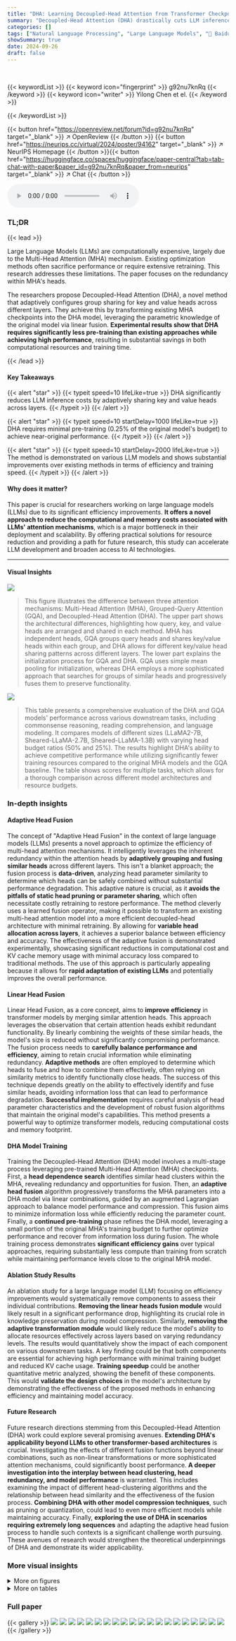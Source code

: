 ```yaml
---
title: "DHA: Learning Decoupled-Head Attention from Transformer Checkpoints via Adaptive Heads Fusion"
summary: "Decoupled-Head Attention (DHA) drastically cuts LLM inference costs by adaptively sharing key/value heads, achieving 97.6% of original performance with only 0.25% pre-training."
categories: []
tags: ["Natural Language Processing", "Large Language Models", "🏢 Baidu Inc.",]
showSummary: true
date: 2024-09-26
draft: false
---
```


<br>

{{< keywordList >}}
{{< keyword icon="fingerprint" >}} g92nu7knRq {{< /keyword >}}
{{< keyword icon="writer" >}} Yilong Chen et el. {{< /keyword >}}
 
{{< /keywordList >}}

{{< button href="https://openreview.net/forum?id=g92nu7knRq" target="_blank" >}}
↗ OpenReview
{{< /button >}}
{{< button href="https://neurips.cc/virtual/2024/poster/94162" target="_blank" >}}
↗ NeurIPS Homepage
{{< /button >}}{{< button href="https://huggingface.co/spaces/huggingface/paper-central?tab=tab-chat-with-paper&paper_id=g92nu7knRq&paper_from=neurips" target="_blank" >}}
↗ Chat
{{< /button >}}



<audio controls>
    <source src="https://ai-paper-reviewer.com/g92nu7knRq/podcast.wav" type="audio/wav">
    Your browser does not support the audio element.
</audio>


### TL;DR


{{< lead >}}

Large Language Models (LLMs) are computationally expensive, largely due to the Multi-Head Attention (MHA) mechanism.  Existing optimization methods often sacrifice performance or require extensive retraining. This research addresses these limitations.  The paper focuses on the redundancy within MHA's heads. 

The researchers propose Decoupled-Head Attention (DHA), a novel method that adaptively configures group sharing for key and value heads across different layers.  They achieve this by transforming existing MHA checkpoints into the DHA model, leveraging the parametric knowledge of the original model via linear fusion. **Experimental results show that DHA requires significantly less pre-training than existing approaches while achieving high performance**, resulting in substantial savings in both computational resources and training time.

{{< /lead >}}


#### Key Takeaways

{{< alert "star" >}}
{{< typeit speed=10 lifeLike=true >}} DHA significantly reduces LLM inference costs by adaptively sharing key and value heads across layers. {{< /typeit >}}
{{< /alert >}}

{{< alert "star" >}}
{{< typeit speed=10 startDelay=1000 lifeLike=true >}} DHA requires minimal pre-training (0.25% of the original model's budget) to achieve near-original performance. {{< /typeit >}}
{{< /alert >}}

{{< alert "star" >}}
{{< typeit speed=10 startDelay=2000 lifeLike=true >}} The method is demonstrated on various LLM models and shows substantial improvements over existing methods in terms of efficiency and training speed. {{< /typeit >}}
{{< /alert >}}

#### Why does it matter?
This paper is crucial for researchers working on large language models (LLMs) due to its significant efficiency improvements.  **It offers a novel approach to reduce the computational and memory costs associated with LLMs' attention mechanisms**, which is a major bottleneck in their deployment and scalability. By offering practical solutions for resource reduction and providing a path for future research, this study can accelerate LLM development and broaden access to AI technologies.

------
#### Visual Insights



![](https://ai-paper-reviewer.com/g92nu7knRq/figures_1_1.jpg)

> This figure illustrates the difference between three attention mechanisms: Multi-Head Attention (MHA), Grouped-Query Attention (GQA), and Decoupled-Head Attention (DHA).  The upper part shows the architectural differences, highlighting how query, key, and value heads are arranged and shared in each method. MHA has independent heads, GQA groups query heads and shares key/value heads within each group, and DHA allows for different key/value head sharing patterns across different layers. The lower part explains the initialization process for GQA and DHA. GQA uses simple mean pooling for initialization, whereas DHA employs a more sophisticated approach that searches for groups of similar heads and progressively fuses them to preserve functionality.





![](https://ai-paper-reviewer.com/g92nu7knRq/tables_7_1.jpg)

> This table presents a comprehensive evaluation of the DHA and GQA models' performance across various downstream tasks, including commonsense reasoning, reading comprehension, and language modeling.  It compares models of different sizes (LLaMA2-7B, Sheared-LLaMA-2.7B, Sheared-LLaMA-1.3B) with varying head budget ratios (50% and 25%).  The results highlight DHA's ability to achieve competitive performance while utilizing significantly fewer training resources compared to the original MHA models and the GQA baseline. The table shows scores for multiple tasks, which allows for a thorough comparison across different model architectures and resource budgets.





### In-depth insights


#### Adaptive Head Fusion
The concept of "Adaptive Head Fusion" in the context of large language models (LLMs) presents a novel approach to optimize the efficiency of multi-head attention mechanisms.  It intelligently leverages the inherent redundancy within the attention heads by **adaptively grouping and fusing similar heads** across different layers.  This isn't a blanket approach; the fusion process is **data-driven**, analyzing head parameter similarity to determine which heads can be safely combined without substantial performance degradation. This adaptive nature is crucial, as it **avoids the pitfalls of static head pruning or parameter sharing**, which often necessitate costly retraining to restore performance. The method cleverly uses a learned fusion operator, making it possible to transform an existing multi-head attention model into a more efficient decoupled-head architecture with minimal retraining. By allowing for **variable head allocation across layers**, it achieves a superior balance between efficiency and accuracy. The effectiveness of the adaptive fusion is demonstrated experimentally, showcasing significant reductions in computational cost and KV cache memory usage with minimal accuracy loss compared to traditional methods.  The use of this approach is particularly appealing because it allows for **rapid adaptation of existing LLMs** and potentially improves the overall performance.

#### Linear Head Fusion
Linear Head Fusion, as a core concept, aims to **improve efficiency** in transformer models by merging similar attention heads.  This approach leverages the observation that certain attention heads exhibit redundant functionality. By linearly combining the weights of these similar heads, the model's size is reduced without significantly compromising performance. The fusion process needs to **carefully balance performance and efficiency**, aiming to retain crucial information while eliminating redundancy.  **Adaptive methods** are often employed to determine which heads to fuse and how to combine them effectively, often relying on similarity metrics to identify functionally close heads. The success of this technique depends greatly on the ability to effectively identify and fuse similar heads, avoiding information loss that can lead to performance degradation.  **Successful implementation** requires careful analysis of head parameter characteristics and the development of robust fusion algorithms that maintain the original model's capabilities. This method presents a powerful way to optimize transformer models, reducing computational costs and memory footprint.

#### DHA Model Training
Training the Decoupled-Head Attention (DHA) model involves a multi-stage process leveraging pre-trained Multi-Head Attention (MHA) checkpoints.  First, a **head dependence search** identifies similar head clusters within the MHA, revealing redundancy and opportunities for fusion.  Then, an **adaptive head fusion** algorithm progressively transforms the MHA parameters into a DHA model via linear combinations, guided by an augmented Lagrangian approach to balance model performance and compression. This fusion aims to minimize information loss while efficiently reducing the parameter count. Finally, a **continued pre-training** phase refines the DHA model, leveraging a small portion of the original MHA's training budget to further optimize performance and recover from information loss during fusion. The whole training process demonstrates **significant efficiency gains** over typical approaches,  requiring substantially less compute than training from scratch while maintaining performance levels close to the original MHA model.

#### Ablation Study Results
An ablation study for a large language model (LLM) focusing on efficiency improvements would systematically remove components to assess their individual contributions.  **Removing the linear heads fusion module** would likely result in a significant performance drop, highlighting its crucial role in knowledge preservation during model compression. Similarly, **removing the adaptive transformation module** would likely reduce the model's ability to allocate resources effectively across layers based on varying redundancy levels.  The results would quantitatively show the impact of each component on various downstream tasks.  A key finding could be that both components are essential for achieving high performance with minimal training budget and reduced KV cache usage.  **Training speedup** could be another quantitative metric analyzed, showing the benefit of these components. This would **validate the design choices** in the model's architecture by demonstrating the effectiveness of the proposed methods in enhancing efficiency and maintaining model accuracy.

#### Future Research
Future research directions stemming from this Decoupled-Head Attention (DHA) work could explore several promising avenues.  **Extending DHA's applicability beyond LLMs to other transformer-based architectures** is crucial. Investigating the effects of different fusion functions beyond linear combinations, such as non-linear transformations or more sophisticated attention mechanisms, could significantly boost performance.  **A deeper investigation into the interplay between head clustering, head redundancy, and model performance** is warranted. This includes examining the impact of different head-clustering algorithms and the relationship between head similarity and the effectiveness of the fusion process.  **Combining DHA with other model compression techniques**, such as pruning or quantization, could lead to even more efficient models while maintaining accuracy.  Finally, **exploring the use of DHA in scenarios requiring extremely long sequences** and adapting the adaptive head fusion process to handle such contexts is a significant challenge worth pursuing. These avenues of research would strengthen the theoretical underpinnings of DHA and demonstrate its wider applicability.


### More visual insights

<details>
<summary>More on figures
</summary>


![](https://ai-paper-reviewer.com/g92nu7knRq/figures_2_1.jpg)

> This figure visualizes the similarity between heads in the Multi-Head Attention (MHA) mechanism of the LLaMA2-7B model.  Two heatmaps are shown, one for layer 0 and another for layer 21. Each heatmap represents the pairwise similarity between different heads, with warmer colors indicating higher similarity. The figure highlights that the distribution of similar head clusters (groups of highly similar heads) is different across layers and between key heads and value heads, showing a decoupled distribution. This observation motivates the design of the Decoupled-Head Attention (DHA) mechanism which allocates different numbers of key heads and value heads at different layers.


![](https://ai-paper-reviewer.com/g92nu7knRq/figures_3_1.jpg)

> The figure shows two subfigures. Subfigure (a) presents a line graph illustrating the relationship between loss and head ratios during a 4-head fusion process, demonstrating the impact of fusing similar parameters on model performance. Subfigure (b) displays a bar chart that depicts the redundancy of query, key, and value head parameters across 32 layers of a large language model, revealing variability in redundancy across layers and between key/value pairs. These findings highlight the potential for model compression by selectively fusing similar heads across different layers and parameter types.


![](https://ai-paper-reviewer.com/g92nu7knRq/figures_4_1.jpg)

> This figure illustrates the three stages of the Decoupled-Head Attention (DHA) model transformation from Multi-Head Attention (MHA) checkpoints. The first stage, Dependence Search, identifies groups of similar heads using multi-step optimization. The second stage, In-Group Head Fusion, initializes and optimizes fusion operators to linearly combine heads within each group, aiming to minimize the difference in functionality between the original heads and the fused head. The final stage, Post-Process, fuses the heads within groups and performs continued pre-training of the DHA model. The figure also shows the fusion loss calculation, which measures the difference between the original MHA heads and the fused DHA heads.


![](https://ai-paper-reviewer.com/g92nu7knRq/figures_8_1.jpg)

> This figure shows a comparison of key and value head budget allocation in a 32-layer LLaMA2-7B model using the Multi-Head Attention (MHA) mechanism (left) versus the Decoupled-Head Attention (DHA) mechanism with a 25% head budget (right). The DHA model was obtained after 240 steps of the search process.  The bar chart on the left illustrates the original even distribution of key and value heads across all layers in the MHA model. In contrast, the bar chart on the right shows the adaptive allocation of heads in the DHA model, where layers are assigned a different number of key and value heads based on the fusion loss calculation in the search stage.  This adaptive allocation reflects the varying degree of redundancy found across different layers within the MHA model's parameters.


![](https://ai-paper-reviewer.com/g92nu7knRq/figures_22_1.jpg)

> This figure illustrates the architecture of three different attention mechanisms: Multi-Head Attention (MHA), Grouped-Query Attention (GQA), and Decoupled-Head Attention (DHA).  The top part shows the general structure of each method, highlighting the different ways that query (Q), key (K), and value (V) heads are used.  MHA has independent heads for Q, K, and V. GQA shares K and V heads across groups of Q heads.  DHA shares K and V heads across different groups of Q heads, with the grouping potentially varying between layers. The bottom part displays how model initialization differs between GQA and DHA.  GQA uses simple mean pooling to initialize its parameters while DHA employs a more sophisticated approach involving head grouping and progressive fusion to retain parametric knowledge from the original MHA checkpoint.


![](https://ai-paper-reviewer.com/g92nu7knRq/figures_25_1.jpg)

> This figure illustrates the architecture of three attention mechanisms: Multi-Head Attention (MHA), Grouped-Query Attention (GQA), and Decoupled-Head Attention (DHA).  The upper part shows a comparison of how query, key, and value heads are structured and shared in each mechanism. MHA has independent heads for each of these, GQA shares key and value heads within groups of query heads, and DHA dynamically shares key and value heads across different layers and groups of query heads. The lower part shows how each model is initialized. GQA uses mean pooling, while DHA searches for similar heads and fuses them to maintain functionality.


![](https://ai-paper-reviewer.com/g92nu7knRq/figures_26_1.jpg)

> This figure illustrates the architecture of three different attention mechanisms: Multi-Head Attention (MHA), Grouped-Query Attention (GQA), and Decoupled-Head Attention (DHA).  The upper part shows a comparison of how query, key, and value heads are structured and shared across the three methods.  MHA has independent heads for query, key, and value. GQA shares key and value heads across multiple query heads. DHA is more flexible and shares key and value heads differently across layers. The lower part shows the initialization process for GQA and DHA. GQA uses a mean pooling method to create a single head from a group of heads, while DHA uses a more sophisticated process to progressively search for and fuse similar heads.


![](https://ai-paper-reviewer.com/g92nu7knRq/figures_27_1.jpg)

> This figure illustrates the differences between three attention mechanisms: Multi-Head Attention (MHA), Grouped-Query Attention (GQA), and Decoupled-Head Attention (DHA).  The top part shows the architectural differences, highlighting how MHA uses separate key, query, and value heads for each attention head, GQA shares key and value heads for a group of query heads, and DHA shares them adaptively for different groups of query heads across layers. The bottom part shows the initialization process for GQA (mean pooling) and DHA (progressive head fusion).


</details>




<details>
<summary>More on tables
</summary>


![](https://ai-paper-reviewer.com/g92nu7knRq/tables_7_2.jpg)
> This table presents the ablation study results for the Decoupled-Head Attention (DHA) model. It shows the impact of removing the linear heads fusion and adaptive transformation components on the model's performance. The experiments were conducted using the LLaMA2-7B model with a 25% head budget, and the results are evaluated using 0-shot evaluation on several downstream tasks.  The table compares the performance of the full DHA model to versions without linear heads fusion and without adaptive transformation, revealing the contribution of each component to the overall model performance.

![](https://ai-paper-reviewer.com/g92nu7knRq/tables_8_1.jpg)
> This table presents the results of an experiment investigating the impact of different budget allocations between the fusion and continued pre-training phases on the performance of a DHA-1.3B model.  The model's performance is measured using 0-shot task average accuracy. The table shows that increasing the fusion budget (while maintaining a fixed total budget of 2 billion tokens) leads to improved performance at the initialization point, indicating the importance of the fusion phase for knowledge retention.  The continued pre-training phase, however, sees only minor performance changes despite the varying budget allocated.

![](https://ai-paper-reviewer.com/g92nu7knRq/tables_17_1.jpg)
> This table presents a comprehensive evaluation of the fundamental capabilities of various LLMs, including DHA models and those using MHA.  It compares their performance across multiple common sense and reading comprehension tasks, as well as language modeling (LM) tasks. The key takeaway is that DHA models achieve competitive performance with significantly lower training resource requirements compared to models using the standard MHA method.

![](https://ai-paper-reviewer.com/g92nu7knRq/tables_18_1.jpg)
> This table presents a comprehensive evaluation of the fundamental capabilities of various language models, including those using the Decoupled-Head Attention (DHA) method and the Multi-Head Attention (MHA) method.  It compares the performance across several downstream tasks (commonsense reasoning, reading comprehension, and language modeling) for different model sizes (LLaMA2-7B, Sheared-LLaMA-2.7B, and Sheared-LLaMA-1.3B) and under varying head budget and training budget conditions. The table highlights that the DHA models achieve competitive performance using significantly less training data compared to models using the MHA method.

![](https://ai-paper-reviewer.com/g92nu7knRq/tables_19_1.jpg)
> This table presents a comprehensive evaluation of the fundamental capabilities of different model architectures across various sizes and training budgets.  It compares the performance of Decoupled-Head Attention (DHA) models with different head budget ratios (50% and 25%) against Grouped-Query Attention (GQA) models and Multi-Head Attention (MHA) baselines (indicated by †) on nine representative downstream tasks, including commonsense reasoning, reading comprehension, and language modeling. The table highlights the competitive performance of DHA models while significantly reducing the training resource requirements compared to MHA and achieving faster training compared to GQA.  The results demonstrate DHA's efficiency in achieving competitive performance with a fraction of the training cost and computational resources.

![](https://ai-paper-reviewer.com/g92nu7knRq/tables_21_1.jpg)
> This table presents a comprehensive evaluation of the DHA and GQA models' performance across various downstream tasks, including commonsense reasoning, reading comprehension, and language modeling.  It compares models of different sizes (LLaMA2-7B, Sheared-LLaMA-2.7B, and Sheared-LLaMA-1.3B) with varying head budget ratios (50% and 25%). The table highlights DHA's ability to achieve competitive performance with significantly less training data (1B tokens vs. 2T tokens) compared to the baseline MHA models.  It also shows the improvement of DHA over GQA under low-resource settings.

![](https://ai-paper-reviewer.com/g92nu7knRq/tables_22_1.jpg)
> This table presents a comprehensive evaluation of the DHA and GQA models' performance across various downstream tasks, including commonsense reasoning, reading comprehension, and language modeling.  It compares the performance of DHA models with different head budget ratios (50% and 25%) against baseline LLaMA models and GQA models.  The results are broken down by task and show that DHA consistently achieves comparable or superior performance while using significantly less training data.

![](https://ai-paper-reviewer.com/g92nu7knRq/tables_23_1.jpg)
> This table compares the log-perplexity (PPL) scores of GQA and DHA models, both with and without the NACL (Neural Cache Alignment) method, at a 25% compression rate.  Lower PPL scores indicate better model performance.  The comparison demonstrates how DHA maintains or improves performance compared to GQA, even when combined with a KV cache compression technique.

![](https://ai-paper-reviewer.com/g92nu7knRq/tables_23_2.jpg)
> This table compares the average accuracy (Avg ACC) and perplexity (PPL) of three different methods: DHA, GQA, and GQA with CKA-based grouping, all using the LLaMA 7B model with 25% head compression and trained with 5 billion tokens.  It shows that DHA achieves better results than both GQA approaches, highlighting its effectiveness in achieving a balance between efficiency and performance.

</details>




### Full paper

{{< gallery >}}
<img src="https://ai-paper-reviewer.com/g92nu7knRq/1.png" class="grid-w50 md:grid-w33 xl:grid-w25" />
<img src="https://ai-paper-reviewer.com/g92nu7knRq/2.png" class="grid-w50 md:grid-w33 xl:grid-w25" />
<img src="https://ai-paper-reviewer.com/g92nu7knRq/3.png" class="grid-w50 md:grid-w33 xl:grid-w25" />
<img src="https://ai-paper-reviewer.com/g92nu7knRq/4.png" class="grid-w50 md:grid-w33 xl:grid-w25" />
<img src="https://ai-paper-reviewer.com/g92nu7knRq/5.png" class="grid-w50 md:grid-w33 xl:grid-w25" />
<img src="https://ai-paper-reviewer.com/g92nu7knRq/6.png" class="grid-w50 md:grid-w33 xl:grid-w25" />
<img src="https://ai-paper-reviewer.com/g92nu7knRq/7.png" class="grid-w50 md:grid-w33 xl:grid-w25" />
<img src="https://ai-paper-reviewer.com/g92nu7knRq/8.png" class="grid-w50 md:grid-w33 xl:grid-w25" />
<img src="https://ai-paper-reviewer.com/g92nu7knRq/9.png" class="grid-w50 md:grid-w33 xl:grid-w25" />
<img src="https://ai-paper-reviewer.com/g92nu7knRq/10.png" class="grid-w50 md:grid-w33 xl:grid-w25" />
<img src="https://ai-paper-reviewer.com/g92nu7knRq/11.png" class="grid-w50 md:grid-w33 xl:grid-w25" />
<img src="https://ai-paper-reviewer.com/g92nu7knRq/12.png" class="grid-w50 md:grid-w33 xl:grid-w25" />
<img src="https://ai-paper-reviewer.com/g92nu7knRq/13.png" class="grid-w50 md:grid-w33 xl:grid-w25" />
<img src="https://ai-paper-reviewer.com/g92nu7knRq/14.png" class="grid-w50 md:grid-w33 xl:grid-w25" />
<img src="https://ai-paper-reviewer.com/g92nu7knRq/15.png" class="grid-w50 md:grid-w33 xl:grid-w25" />
<img src="https://ai-paper-reviewer.com/g92nu7knRq/16.png" class="grid-w50 md:grid-w33 xl:grid-w25" />
<img src="https://ai-paper-reviewer.com/g92nu7knRq/17.png" class="grid-w50 md:grid-w33 xl:grid-w25" />
<img src="https://ai-paper-reviewer.com/g92nu7knRq/18.png" class="grid-w50 md:grid-w33 xl:grid-w25" />
<img src="https://ai-paper-reviewer.com/g92nu7knRq/19.png" class="grid-w50 md:grid-w33 xl:grid-w25" />
<img src="https://ai-paper-reviewer.com/g92nu7knRq/20.png" class="grid-w50 md:grid-w33 xl:grid-w25" />
{{< /gallery >}}